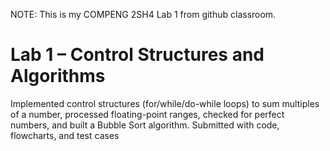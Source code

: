 NOTE: This is my COMPENG 2SH4 Lab 1 from github classroom. 
# Lab 1 – Control Structures and Algorithms

Implemented control structures (for/while/do-while loops) to sum multiples of a number, processed floating-point ranges, checked for perfect numbers, and built a Bubble Sort algorithm. Submitted with code, flowcharts, and test cases
